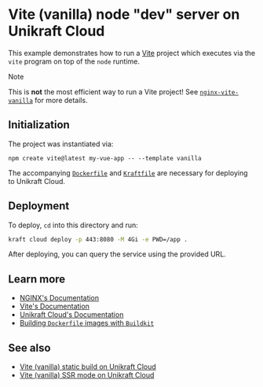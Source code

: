 # Vite (vanilla) node "dev" server on Unikraft Cloud

This example demonstrates how to run a [Vite](https://vite.dev) project which
executes via the `vite` program on top of the `node` runtime.

> [!NOTE]
> This is **not** the most efficient way to run a Vite project! See
> [`nginx-vite-vanilla`](../nginx-vite-vanilla/) for more details.


## Initialization

The project was instantiated via:

```
npm create vite@latest my-vue-app -- --template vanilla
```

The accompanying [`Dockerfile`](./Dockerfile) and [`Kraftfile`](./Kraftfile) are
necessary for deploying to Unikraft Cloud.


## Deployment

To deploy, `cd` into this directory and run:

```bash
kraft cloud deploy -p 443:8080 -M 4Gi -e PWD=/app .
```

After deploying, you can query the service using the provided URL.


## Learn more

- [NGINX's Documentation](https://nginx.org/en/docs)
- [Vite's Documentation](https://vite.dev/guide/)
- [Unikraft Cloud's Documentation](https://unikraft.cloud/docs)
- [Building `Dockerfile` images with `Buildkit`](https://unikraft.org/guides/building-dockerfile-images-with-buildkit)

## See also

- [Vite (vanilla) static build on Unikraft Cloud](../nginx-vite-vanilla)
- [Vite (vanilla) SSR mode on Unikraft Cloud](../node-vite-ssr-vanilla)
